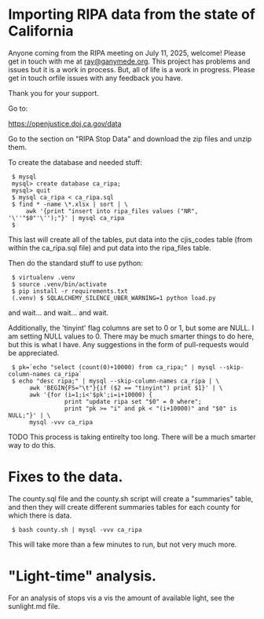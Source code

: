 # Importing RIPA data from the state of California

Anyone coming from the RIPA meeting on July 11, 2025, welcome! Please get in touch with
me at ray@ganymede.org. This project has problems and issues but it is a work in process.
But, all of life is a work in progress. Please get in touch orfile issues with any
feedback you have.

Thank you for your support.

Go to:

   https://openjustice.doj.ca.gov/data

Go to the section on "RIPA Stop Data" and download the zip files and unzip them.

To create the database and needed stuff:

     $ mysql
     mysql> create database ca_ripa;
     mysql> quit
     $ mysql ca_ripa < ca_ripa.sql
     $ find * -name \*.xlsx | sort | \
         awk '{print "insert into ripa_files values ("NR", '\''"$0"'\'');"}' | mysql ca_ripa
     $

This last will create all of the tables, put data into the cjis_codes table (from within the
ca_ripa.sql file) and put data into the ripa_files table.

Then do the standard stuff to use python:

     $ virtualenv .venv
     $ source .venv/bin/activate
     $ pip install -r requirements.txt
     (.venv) $ SQLALCHEMY_SILENCE_UBER_WARNING=1 python load.py

and wait... and wait... and wait.

Additionally, the 'tinyint' flag columns are set to 0 or 1, but some are NULL. I am setting
NULL values to 0. There may be much smarter things to do here, but this is what I have. Any
suggestions in the form of pull-requests would be appreciated.

     $ pk=`echo "select (count(0)+10000) from ca_ripa;" | mysql --skip-column-names ca_ripa`
     $ echo "desc ripa;" | mysql --skip-column-names ca_ripa | \
          awk 'BEGIN{FS="\t"}{if ($2 == "tinyint") print $1}' | \
          awk '{for (i=1;i<'$pk';i=i+10000) {
                    print "update ripa set "$0" = 0 where";
                    print "pk >= "i" and pk < "(i+10000)" and "$0" is NULL;"}' | \
          mysql -vvv ca_ripa

TODO This process is taking entirelty too long. There will be a much smarter way to do this.

# Fixes to the data.

The county.sql file and the county.sh script will create a "summaries" table, and then they
will create different summaries tables for each county for which there is data.

     $ bash county.sh | mysql -vvv ca_ripa

This will take more than a few minutes to run, but not very much more.

# "Light-time" analysis.

For an analysis of stops vis a vis the amount of available light, see the sunlight.md file.

